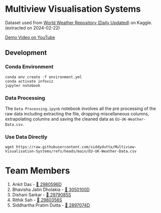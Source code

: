 # Multiview Visualisation Systems

Dataset used from [World Weather Repository (Daily Updated)](https://www.kaggle.com/datasets/nelgiriyewithana/global-weather-repository/data) on Kaggle. (extracted on 2024-02-22)

[Demo Video on YouTube](https://www.youtube.com/watch?v=PVWMhDoYCgY)

## Development
### Conda Environment
```
conda env create -f environment.yml
conda activate infoviz
jupyter notebook
```

### Data Processing
The `Data Processing.ipynb` notebook involves all the pre processing of the raw data including extracting the file, dropping miscellaneous columns, extrapolating columns and saving the cleaned data as `EU-UK-Weather-Data.csv`.

### Use Data Directly
```
wget https://raw.githubusercontent.com/siddydutta/Multiview-Visualisation-Systems/refs/heads/main/EU-UK-Weather-Data.csv
```

# Team Members
1. Ankit Das - [:email: 2980596D](mailto:2980596D@student.gla.ac.uk)
2. Bhavisha Jatin Dholakia - [:email: 3050100D](mailto:3050100D@student.gla.ac.uk)
3. Dishani Sarkar - [:email: 2979085S](mailto:2979085S@student.gla.ac.uk)
4. Rithik Sah - [:email: 2980356S](mailto:2980356S@student.gla.ac.uk)
5. Siddhartha Pratim Dutta - [:email: 2897074D](mailto:2897074D@student.gla.ac.uk)

